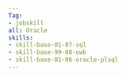```yaml
---
Tag: 
- jobskill
all: Oracle
skills:
- skill-base-01-07-sql
- skill-base-99-08-owb
- skill-base-01-06-oracle-plsql
---
```

